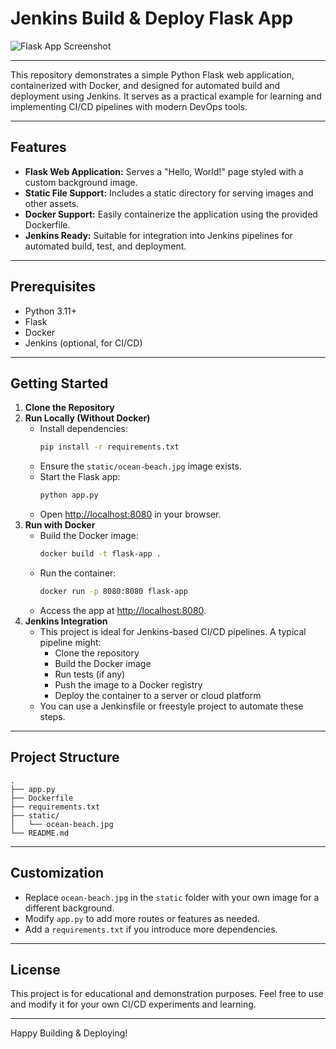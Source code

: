 # Jenkins Build & Deploy Flask App

![Flask App Screenshot](static/ocean-beach.jpg)

---

This repository demonstrates a simple Python Flask web application, containerized with Docker, and designed for automated build and deployment using Jenkins. It serves as a practical example for learning and implementing CI/CD pipelines with modern DevOps tools.

---

## Features

- **Flask Web Application:** Serves a "Hello, World!" page styled with a custom background image.
- **Static File Support:** Includes a static directory for serving images and other assets.
- **Docker Support:** Easily containerize the application using the provided Dockerfile.
- **Jenkins Ready:** Suitable for integration into Jenkins pipelines for automated build, test, and deployment.

---

## Prerequisites

- Python 3.11+
- Flask
- Docker
- Jenkins (optional, for CI/CD)

---

## Getting Started

1. **Clone the Repository**
2. **Run Locally (Without Docker)**
    - Install dependencies:
      ```bash
      pip install -r requirements.txt
      ```
    - Ensure the `static/ocean-beach.jpg` image exists.
    - Start the Flask app:
      ```bash
      python app.py
      ```
    - Open [http://localhost:8080](http://localhost:8080) in your browser.
3. **Run with Docker**
    - Build the Docker image:
      ```bash
      docker build -t flask-app .
      ```
    - Run the container:
      ```bash
      docker run -p 8080:8080 flask-app
      ```
    - Access the app at [http://localhost:8080](http://localhost:8080).
4. **Jenkins Integration**
    - This project is ideal for Jenkins-based CI/CD pipelines. A typical pipeline might:
      - Clone the repository
      - Build the Docker image
      - Run tests (if any)
      - Push the image to a Docker registry
      - Deploy the container to a server or cloud platform
    - You can use a Jenkinsfile or freestyle project to automate these steps.

---

## Project Structure

```
.
├── app.py
├── Dockerfile
├── requirements.txt
├── static/
│   └── ocean-beach.jpg
└── README.md
```

---

## Customization

- Replace `ocean-beach.jpg` in the `static` folder with your own image for a different background.
- Modify `app.py` to add more routes or features as needed.
- Add a `requirements.txt` if you introduce more dependencies.

---

## License

This project is for educational and demonstration purposes. Feel free to use and modify it for your own CI/CD experiments and learning.

---

Happy Building & Deploying!